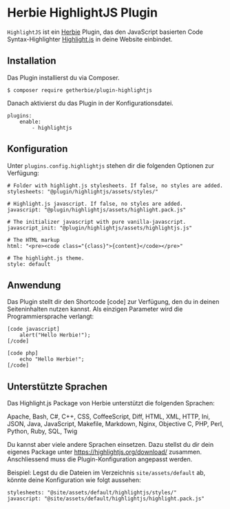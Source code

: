 # Herbie HighlightJS Plugin

`HighlightJS` ist ein [Herbie](http://github.com/getherbie/herbie) Plugin, das den JavaScript basierten Code 
Syntax-Highlighter [Highlight.js](https://highlightjs.org/) in deine Website einbindet.


## Installation

Das Plugin installierst du via Composer.

	$ composer require getherbie/plugin-highlightjs

Danach aktivierst du das Plugin in der Konfigurationsdatei.

    plugins:
        enable:
            - highlightjs


## Konfiguration

Unter `plugins.config.highlightjs` stehen dir die folgenden Optionen zur Verfügung:

    # Folder with highlight.js stylesheets. If false, no styles are added.
    stylesheets: "@plugin/highlightjs/assets/styles/"

    # Highlight.js javascript. If false, no styles are added.
    javascript: "@plugin/highlightjs/assets/highlight.pack.js"
    
    # The initializer javascript with pure vanilla-javascript.
    javascript_init: "@plugin/highlightjs/assets/highlightjs.js"
    
    # The HTML markup
    html: "<pre><code class="{class}">{content}</code></pre>"
    
    # The highlight.js theme.
    style: default


## Anwendung

Das Plugin stellt dir den Shortcode [code] zur Verfügung, den du in deinen Seiteninhalten nutzen kannst. 
Als einzigen Parameter wird die Programmiersprache verlangt:

    [code javascript]
        alert("Hello Herbie!");
    [/code]

    [code php]
        echo "Hello Herbie!";
    [/code]


## Unterstützte Sprachen

Das Highlight.js Package von Herbie unterstützt die folgenden Sprachen:

Apache, Bash, C#, C++, CSS, CoffeeScript, Diff, HTML, XML, HTTP, Ini, JSON, Java, JavaScript, Makefile, 
Markdown, Nginx, Objective C, PHP, Perl, Python, Ruby, SQL, Twig

Du kannst aber viele andere Sprachen einsetzen. Dazu stellst du dir dein eigenes Package unter 
<https://highlightjs.org/download/> zusammen. Anschliessend muss die Plugin-Konfiguration angepasst werden.

Beispiel: Legst du die Dateien im Verzeichnis `site/assets/default` ab, könnte deine Konfiguration wie folgt aussehen:

    stylesheets: "@site/assets/default/highlightjs/styles/"
    javascript: "@site/assets/default/highlightjs/highlight.pack.js"

